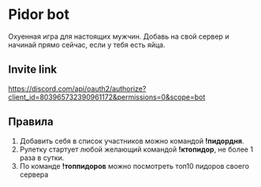 # Pidor bot
Охуенная игра для настоящих мужчин. Добавь на свой сервер и начинай прямо сейчас, если у тебя есть яйца.

## Invite link
https://discord.com/api/oauth2/authorize?client_id=803965732390961172&permissions=0&scope=bot

## Правила
1) Добавить себя в список участников можно командой **!пидордня**.
2) Рулетку стартует любой желающий командой **!ктопидор**, не более 1 раза в сутки.
3) По команде **!топпидоров** можно посмотреть топ10 пидоров своего сервера
